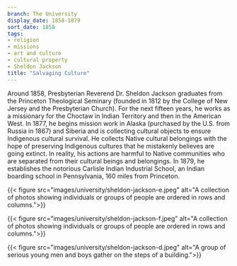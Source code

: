 ```yaml
---
branch: The University
display_date: 1858-1879
sort_date: 1858
tags:
- religion
- missions
- art and culture
- cultural property
- Sheldon Jackson
title: "Salvaging Culture"
---
```


Around 1858, Presbyterian Reverend Dr. Sheldon Jackson graduates from the Princeton Theological Seminary (founded in 1812 by the College of New Jersey and the Presbyterian Church). For the next fifteen years, he works as a missionary for the Choctaw in Indian Territory and then in the American West. In 1877, he begins mission work in Alaska (purchased by the U.S. from Russia in 1867) and Siberia and is collecting cultural objects to ensure Indigenous cultural survival. He collects Native cultural belongings with the hope of preserving Indigenous cultures that he mistakenly believes are going extinct. In reality, his actions are harmful to Native communities who are separated from their cultural beings and belongings. In 1879, he establishes the notorious Carlisle Indian Industrial School, an Indian boarding school in Pennsylvania, 160 miles from Princeton. 

{{< figure src="images/university/sheldon-jackson-e.jpeg" alt="A collection of photos showing individuals or groups of people are ordered in rows and columns.">}}


{{< figure src="images/university/sheldon-jackson-f.jpeg" alt="A collection of photos showing individuals or groups of people are ordered in rows and columns.">}}
                                  

{{< figure src="images/university/sheldon-jackson-d.jpeg" alt="A group of serious young men and boys gather on the steps of a building.">}}

